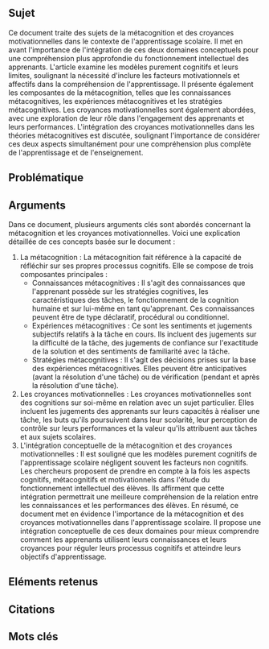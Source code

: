 ## Sujet
Ce document traite des sujets de la métacognition et des croyances motivationnelles dans le contexte de l'apprentissage scolaire. Il met en avant l'importance de l'intégration de ces deux domaines conceptuels pour une compréhension plus approfondie du fonctionnement intellectuel des apprenants. L'article examine les modèles purement cognitifs et leurs limites, soulignant la nécessité d'inclure les facteurs motivationnels et affectifs dans la compréhension de l'apprentissage. Il présente également les composantes de la métacognition, telles que les connaissances métacognitives, les expériences métacognitives et les stratégies métacognitives. Les croyances motivationnelles sont également abordées, avec une exploration de leur rôle dans l'engagement des apprenants et leurs performances. L'intégration des croyances motivationnelles dans les théories métacognitives est discutée, soulignant l'importance de considérer ces deux aspects simultanément pour une compréhension plus complète de l'apprentissage et de l'enseignement.
## Problématique

## Arguments
Dans ce document, plusieurs arguments clés sont abordés concernant la métacognition et les croyances motivationnelles. Voici une explication détaillée de ces concepts basée sur le document : 
1. La métacognition : La métacognition fait référence à la capacité de réfléchir sur ses propres processus cognitifs. Elle se compose de trois composantes principales : 
	- Connaissances métacognitives : Il s'agit des connaissances que l'apprenant possède sur les stratégies cognitives, les caractéristiques des tâches, le fonctionnement de la cognition humaine et sur lui-même en tant qu'apprenant. Ces connaissances peuvent être de type déclaratif, procédural ou conditionnel. 
	- Expériences métacognitives : Ce sont les sentiments et jugements subjectifs relatifs à la tâche en cours. Ils incluent des jugements sur la difficulté de la tâche, des jugements de confiance sur l'exactitude de la solution et des sentiments de familiarité avec la tâche. 
	- Stratégies métacognitives : Il s'agit des décisions prises sur la base des expériences métacognitives. Elles peuvent être anticipatives (avant la résolution d'une tâche) ou de vérification (pendant et après la résolution d'une tâche). 
2. Les croyances motivationnelles : Les croyances motivationnelles sont des cognitions sur soi-même en relation avec un sujet particulier. Elles incluent les jugements des apprenants sur leurs capacités à réaliser une tâche, les buts qu'ils poursuivent dans leur scolarité, leur perception de contrôle sur leurs performances et la valeur qu'ils attribuent aux tâches et aux sujets scolaires. 
3. L'intégration conceptuelle de la métacognition et des croyances motivationnelles : Il est souligné que les modèles purement cognitifs de l'apprentissage scolaire négligent souvent les facteurs non cognitifs. Les chercheurs proposent de prendre en compte à la fois les aspects cognitifs, métacognitifs et motivationnels dans l'étude du fonctionnement intellectuel des élèves. Ils affirment que cette intégration permettrait une meilleure compréhension de la relation entre les connaissances et les performances des élèves. En résumé, ce document met en évidence l'importance de la métacognition et des croyances motivationnelles dans l'apprentissage scolaire. Il propose une intégration conceptuelle de ces deux domaines pour mieux comprendre comment les apprenants utilisent leurs connaissances et leurs croyances pour réguler leurs processus cognitifs et atteindre leurs objectifs d'apprentissage.
## Eléments retenus 

## Citations

## Mots clés
